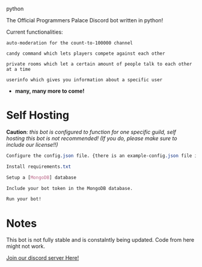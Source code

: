 python


The Official Programmers Palace Discord bot written in python!

Current functionalities:

`auto-moderation for the count-to-100000 channel`

`candy command which lets players compete against each other`

`private rooms which let a certain amount of people talk to each other at a time`

`userinfo which gives you information about a specific user`


- **many, many more to come!**

# Self Hosting
**Caution**: *this bot is configured to function for one specific guild, self hosting this bot is not recommended! (If you do, please make sure to include our license!!)*
```css
Configure the config.json file. {there is an example-config.json file in src/data/}

Install requirements.txt

Setup a [MongoDB] database

Include your bot token in the MongoDB database.

Run your bot!
```
# Notes

This bot is not fully stable and is constalntly being updated. Code from here might not work.

[Join our discord server Here!](https://discord.gg/TFrRXdG)
